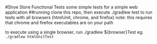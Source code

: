 #Shoe Store Functional Tests
some simple tests for a simple web application
##running
clone this repo, then execute ./gradlew test to run tests with all browsers (htmlUnit, chrome, and firefox)
note: this requires that chrome and firefox executables are on your path

to execute using a single browser, run ./gradlew ${browser}Test
eg. `./gradlew htmlUnitTest`

